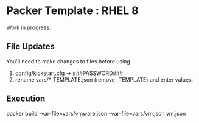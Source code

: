 # Packer Template : RHEL 8

Work in progress.

## File Updates

You'll need to make changes to files before using.

1. config/kickstart.cfg -> ###PASSWORD###
2. rename vars/\*\_TEMPLATE.json (remove \_TEMPLATE) and enter values.

## Execution

packer build -var-file=vars/vmware.json -var-file=vars/vm.json vm.json
